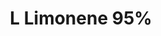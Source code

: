 ---
name: L Limonene 95%
title: L Limonene 95%
details:
  - detail:
      key: "Brand"
      value: "Natural Aroma"
  - detail:
      key: "Purity"
      value: "95%"
  - detail:
      key: "Usage/Application"
      value: "Fragrance, Flavour, Pharma"
  - detail:
      key: "Packaging Type"
      value: "Can, Barrel"
  - detail:
      key: "Packaging Size"
      value: "5, 25, 200 Kg"
  - detail:
      key: "Physical Form"
      value: "Liquid"
  - detail:
      key: "Chemical Formula"
      value: "C10H16"
  - detail:
      key: "Boiling Point"
      value: "176 deg C"
  - detail:
      key: "Refractive Index"
      value: "1.4727"
  - detail:
      key: "Chiral rotation"
      value: "87-102 deg"
showOnHome: false
thumbnail: https://5.imimg.com/data5/AJ/SB/MY-3823480/l-limonene-95-500x500.jpg
productImages:
  - https://ucarecdn.com/8213c725-21d0-4ac0-ad5e-c1975c20032b/
category: natural isolates
---